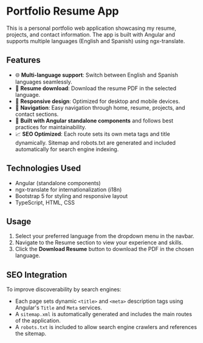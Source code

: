 # Portfolio Resume App

This is a personal portfolio web application showcasing my resume, projects, and contact information. The app is built with Angular and supports multiple languages (English and Spanish) using ngx-translate.

## Features

- 🌐 **Multi-language support**: Switch between English and Spanish languages seamlessly.
- 📄 **Resume download**: Download the resume PDF in the selected language.
- 📱 **Responsive design**: Optimized for desktop and mobile devices.
- 🔗 **Navigation**: Easy navigation through home, resume, projects, and contact sections.
- 🔧 **Built with Angular standalone components** and follows best practices for maintainability.
- 📈 **SEO Optimized**: Each route sets its own meta tags and title dynamically. Sitemap and robots.txt are generated and included automatically for search engine indexing.

## Technologies Used

- Angular (standalone components)
- ngx-translate for internationalization (i18n)
- Bootstrap 5 for styling and responsive layout
- TypeScript, HTML, CSS

## Usage

1. Select your preferred language from the dropdown menu in the navbar.
2. Navigate to the Resume section to view your experience and skills.
3. Click the **Download Resume** button to download the PDF in the chosen language.

## SEO Integration

To improve discoverability by search engines:

- Each page sets dynamic `<title>` and `<meta>` description tags using Angular's `Title` and `Meta` services.
- A `sitemap.xml` is automatically generated and includes the main routes of the application.
- A `robots.txt` is included to allow search engine crawlers and references the sitemap.
